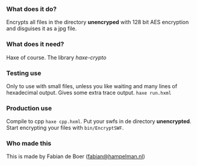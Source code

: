 ### What does it do?
Encrypts all files in the directory __unencryped__ with 128 bit AES encryption
and disguises it as a jpg file.

### What does it need?
Haxe of course.
The library *haxe-crypto*

### Testing use
Only to use with small files, unless you like waiting and many lines of hexadecimal output.
Gives some extra trace output.
`haxe run.hxml`

### Production use
Compile to cpp `haxe cpp.hxml`.
Put your swfs in de directory __unencrypted__.
Start encrypting your files with `bin/EncryptSWF`.

### Who made this
This is made by Fabian de Boer
(fabian@hampelman.nl)
